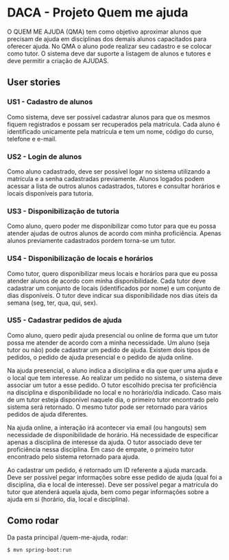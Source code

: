 # DACA - Projeto Quem me ajuda

O QUEM ME AJUDA (QMA) tem como objetivo aproximar alunos que precisam de ajuda em disciplinas dos demais alunos capacitados para oferecer ajuda. No QMA o aluno pode realizar seu cadastro e se colocar como tutor. O sistema deve dar suporte a listagem de alunos e tutores e deve permitir a criação de AJUDAS.

## User stories

### US1 - Cadastro de alunos

Como sistema, deve ser possível cadastrar alunos para que os mesmos fiquem registrados e possam ser recuperados pela matrícula.
Cada aluno é identificado unicamente pela matrícula e tem um nome, código do curso, telefone e e-mail.

### US2 - Login de alunos

Como aluno cadastrado, deve ser possível logar no sistema utilizando a matrícula e a senha cadastradas previamente. Alunos logados podem acessar a lista de outros alunos cadastrados, tutores e consultar horários e locais disponíveis para tutoria.

### US3 - Disponibilização de tutoria

Como aluno, quero poder me disponibilizar como tutor para que eu possa atender ajudas de outros alunos de acordo com minha proficiência. Apenas alunos previamente cadastrados pordem torna-se um tutor.

### US4 - Disponibilização de locais e horários

Como tutor, quero disponibilizar meus locais e horários para que eu possa atender alunos de acordo com minha disponibilidade.
Cada tutor deve cadastrar um conjunto de locais (identificados por nome) e um conjunto de dias disponíveis. O tutor deve indicar sua disponibilidade nos dias úteis da semana (seg, ter, qua, qui, sex).

### US5 - Cadastrar pedidos de ajuda

Como aluno, quero pedir ajuda presencial ou online de forma que um tutor possa me atender de acordo com a minha necessidade.
Um aluno (seja tutor ou não) pode cadastrar um pedido de ajuda. Existem dois tipos de pedidos, o pedido de ajuda presencial e o pedido de ajuda online.

Na ajuda presencial, o aluno indica a disciplina e dia que quer uma ajuda e o local que tem interesse. Ao realizar um pedido no sistema, o sistema deve associar um tutor a esse pedido. O tutor escolhido precisa ter proficiência na disciplina e disponibilidade no local e no horário/dia indicado. Caso mais de um tutor esteja disponível naquele dia, o primeiro tutor encontrado pelo sistema será retornado. O mesmo tutor pode ser retornado para vários pedidos de ajuda diferentes.

Na ajuda online, a interação irá acontecer via email (ou hangouts) sem necessidade de disponibilidade de horário. Há necessidade de especificar apenas a disciplina de interesse da ajuda. O tutor associado deve ter proficiência nessa disciplina. Em caso de empate, o primeiro tutor encontrado pelo sistema  retornado para ajuda.

Ao cadastrar um pedido, é retornado um ID referente a ajuda marcada. Deve ser possível pegar informações sobre esse pedido de ajuda (qual foi a disciplina, dia e local de interesse). Deve ser possível pegar a matrícula do tutor que atenderá aquela ajuda, bem como pegar informações sobre a ajuda em si (horário, dia, local e disciplina).


## Como rodar

Da pasta principal /quem-me-ajuda, rodar:

`$ mvn spring-boot:run`







